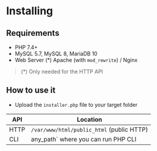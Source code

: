 # Installing

## Requirements

- PHP 7.4+
- MySQL 5.7, MySQL 8, MariaDB 10
- Web Server (*) Apache (with `mod_rewrite`) / Nginx

> (*) Only needed for the HTTP API

## How to use it

- Upload the `installer.php` file to your target folder

| API  | Location                                  |
| ---- | ----------------------------------------- |
| HTTP | `/var/www/html/public_html` (public HTTP) |
| CLI  | any_path` where you can run PHP CLI       |
